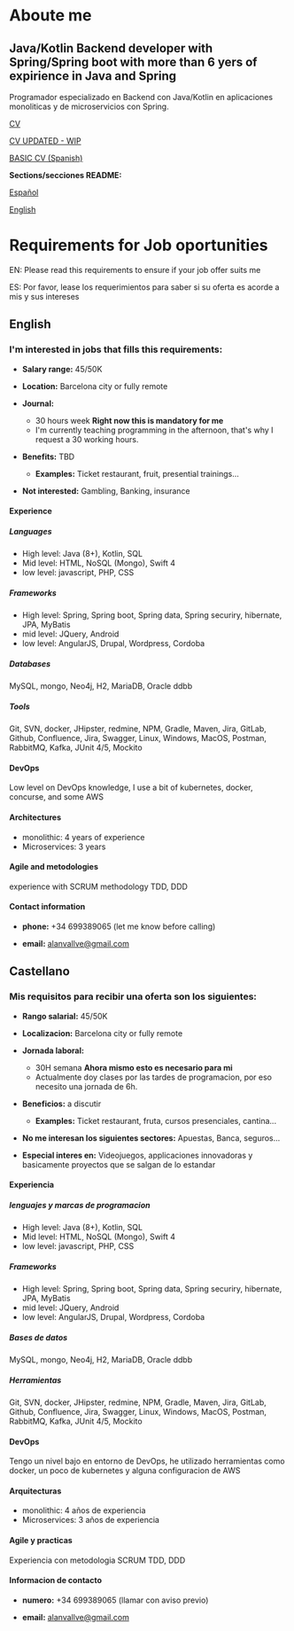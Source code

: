 # Aboute me

## Java/Kotlin Backend developer with Spring/Spring boot with more than 6 yers of expirience in Java and Spring

Programador especializado en Backend con Java/Kotlin en aplicaciones monoliticas y de microservicios con Spring.

[CV](https://github.com/Corneyeski/cv/blob/main/curriculum%20Alan%20Vallv%C3%A9%20English%20V2-1.pdf)

[CV UPDATED - WIP](https://github.com/Corneyeski/cv/blob/main/curriculum%20Alan%20Vallvé%20English%20V2.docx)

[BASIC CV (Spanish)](https://github.com/Corneyeski/cv/blob/main/CV%20oficial%20.docx)

**Sections/secciones README:**

[Español](#Castellano)<a name="Castellano"></a>

[English](#English)<a name="English"></a>

# Requirements for Job oportunities

EN: Please read this requirements to ensure if your job offer suits me

ES: Por favor, lease los requerimientos para saber si su oferta es acorde a mis y sus intereses

## English

### I'm interested in jobs that fills this requirements:

* **Salary range:** 45/50K

* **Location:** Barcelona city or fully remote

* **Journal:**
  * 30 hours week **Right now this is mandatory for me**
  * I'm currently teaching programming in the afternoon, that's why I request a 30 working hours.

* **Benefits:** TBD
  * **Examples:** Ticket restaurant, fruit, presential trainings...

* **Not interested:** Gambling, Banking, insurance


#### Experience

##### Languages 

* High level: Java (8+), Kotlin, SQL
* Mid level: HTML, NoSQL (Mongo), Swift 4
* low level: javascript, PHP, CSS

##### Frameworks

* High level: Spring, Spring boot, Spring data, Spring securiry, hibernate, JPA, MyBatis
* mid level: JQuery, Android
* low level: AngularJS, Drupal, Wordpress, Cordoba

##### Databases

MySQL, mongo, Neo4j, H2, MariaDB, Oracle ddbb

##### Tools

Git, SVN, docker, JHipster, redmine, NPM, Gradle, Maven, Jira, GitLab, Github, Confluence, Jira, Swagger, Linux, Windows, MacOS, Postman, RabbitMQ, Kafka, JUnit 4/5, Mockito

#### DevOps

Low level on DevOps knowledge, I use a bit of kubernetes, docker, concurse, and some AWS 

#### Architectures

* monolithic: 4 years of experience
* Microservices: 3 years

#### Agile and metodologies

experience with SCRUM methodology 
TDD, DDD

#### Contact information

* **phone:** +34 699389065 (let me know before calling)

* **email:** alanvallve@gmail.com

## Castellano

### Mis requisitos para recibir una oferta son los siguientes:

* **Rango salarial:** 45/50K

* **Localizacion:** Barcelona city or fully remote

* **Jornada laboral:** 
  * 30H semana **Ahora mismo esto es necesario para mi**
  * Actualmente doy clases por las tardes de programacion, por eso necesito una jornada de 6h.

* **Beneficios:** a discutir
  * **Examples:** Ticket restaurant, fruta, cursos presenciales, cantina...

* **No me interesan los siguientes sectores:** Apuestas, Banca, seguros...

* **Especial interes en:** Videojuegos, applicaciones innovadoras y basicamente proyectos que se salgan de lo estandar


#### Experiencia

##### lenguajes y marcas de programacion 

* High level: Java (8+), Kotlin, SQL
* Mid level: HTML, NoSQL (Mongo), Swift 4
* low level: javascript, PHP, CSS

##### Frameworks

* High level: Spring, Spring boot, Spring data, Spring securiry, hibernate, JPA, MyBatis
* mid level: JQuery, Android
* low level: AngularJS, Drupal, Wordpress, Cordoba

##### Bases de datos

MySQL, mongo, Neo4j, H2, MariaDB, Oracle ddbb

##### Herramientas

Git, SVN, docker, JHipster, redmine, NPM, Gradle, Maven, Jira, GitLab, Github, Confluence, Jira, Swagger, Linux, Windows, MacOS, Postman, RabbitMQ, Kafka, JUnit 4/5, Mockito

#### DevOps

Tengo un nivel bajo en entorno de DevOps, he utilizado herramientas como docker, un poco de kubernetes y alguna configuracion de AWS

#### Arquitecturas

* monolithic: 4 años de experiencia
* Microservices: 3 años de experiencia

#### Agile y practicas

Experiencia con metodologia SCRUM
TDD, DDD

#### Informacion de contacto

* **numero:** +34 699389065 (llamar con aviso previo)

* **email:** alanvallve@gmail.com
